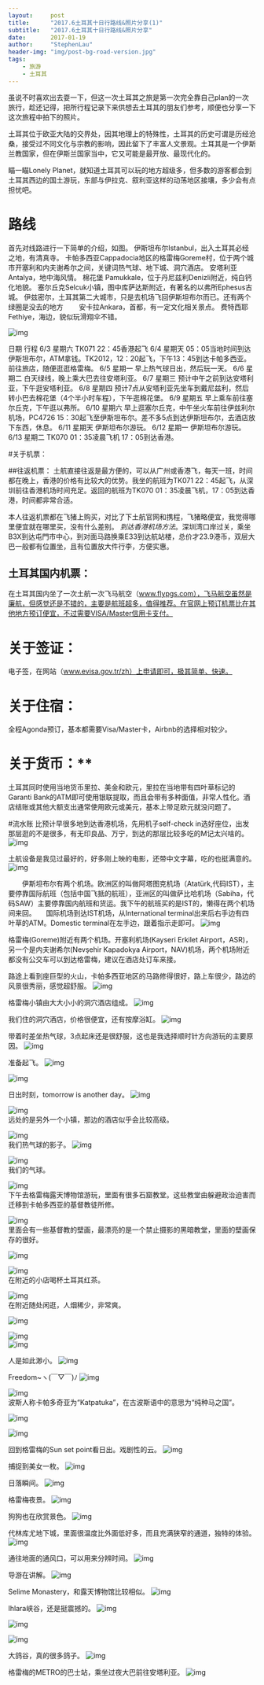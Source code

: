 ```yaml
---
layout:     post
title:      "2017.6土耳其十日行路线&照片分享(1)"
subtitle:   "2017.6土耳其十日行路线&照片分享"
date:       2017-01-19
author:     "StephenLau"
header-img: "img/post-bg-road-version.jpg"
tags:
    - 旅游
    - 土耳其
---
```


虽说不时喜欢出去耍一下，但这一次土耳其之旅是第一次完全靠自己plan的一次旅行，趁还记得，把所行程记录下来供想去土耳其的朋友们参考，顺便也分享一下这次旅程中拍下的照片。

土耳其位于欧亚大陆的交界处，因其地理上的特殊性，土耳其的历史可谓是历经沧桑，接受过不同文化与宗教的影响，因此留下了丰富人文景观。土耳其是一个伊斯兰教国家，但在伊斯兰国家当中，它又可能是最开放、最现代化的。

瞄一瞄Lonely Planet，就知道土耳其可以玩的地方超级多，但多数的游客都会到土耳其西边的国土游玩，东部与伊拉克、叙利亚这样的动荡地区接壤，多少会有点担忧吧。
# 路线
首先对线路进行一下简单的介绍，如图。
伊斯坦布尔Istanbul，出入土耳其必经之地，有清真寺。
卡帕多西亚Cappadocia地区的格雷梅Goreme村，位于两个城市开塞利和内夫谢希尔之间，关键词热气球、地下城、洞穴酒店。
安塔利亚 Antalya，地中海风情。 
棉花堡 Pamukkale，位于丹尼兹利Denizli附近，纯白钙化地貌。
塞尔丘克Selcuk小镇，图中库萨达斯附近，有著名的以弗所Ephesus古城。
伊兹密尔，土耳其第二大城市，只是去机场飞回伊斯坦布尔而已。还有两个绿圈是没去的地方　　
安卡拉Ankara，首都，有一定文化相关景点。
费特西耶Fethiye，海边，貌似玩滑翔伞不错。

![img](http://static2.ivwen.com/user/15183112/c79d68255d100001f4eb2d201e40117e.jpg-mobile)                                    

日期		行程
6/3 星期六	TK071 22：45香港起飞 
6/4 星期天	05：05当地时间到达伊斯坦布尔，ATM拿钱。TK2012，12：20起飞，下午13：45到达卡帕多西亚。前往旅店，随便逛逛格雷梅。
6/5 星期一	早上热气球日出，然后玩一天。
6/6 星期二	白天绿线，晚上乘大巴去往安塔利亚。
6/7 星期三 	预计中午之前到达安塔利亚，下午逛安塔利亚。
6/8 星期四	预计7点从安塔利亚先坐车到戴尼兹利，然后转小巴去棉花堡（4个半小时车程），下午逛棉花堡。
6/9 星期五	早上乘车前往塞尔丘克，下午逛以弗所。
6/10 星期六	 早上逛塞尔丘克，中午坐火车前往伊兹利尔机场，PC4726 15：30起飞至伊斯坦布尔。差不多5点到达伊斯坦布尔，去酒店放下东西，休息。
6/11 星期天	 伊斯坦布尔游玩。
6/12 星期一	 伊斯坦布尔游玩。
6/13 星期二	 TK070 01：35凌晨飞机 17：05到达香港。

#关于机票：

##往返机票：
土航直接往返是最方便的，可以从广州或香港飞，每天一班，时间都在晚上，香港的价格有比较大的优势。我坐的航班为TK071 22：45起飞，从深圳前往香港机场时间充足。返回的航班为TK070 01：35凌晨飞机，17：05到达香港，时间都非常合适。

本人往返机票都在飞猪上购买，对比了下土航官网和携程，飞猪略便宜，我觉得哪里便宜就在哪里买，没有什么差别。
*到达香港机场方法*。深圳湾口岸过关，乘坐B3X到达屯門市中心，到对面马路换乘E33到达航站楼，总价才23.9港币，双层大巴一般都有位置坐，且有位置放大件行李，方便实惠。

## 土耳其国内机票：
在土耳其国内坐了一次土航一次飞马航空（www.flypgs.com），飞马航空虽然是廉航，但感觉还是不错的，主要是航班超多，值得推荐。在官网上预订机票比在其他地方预订便宜，不过需要VISA/Master信用卡支付。

# 关于签证：

电子签，在网站（www.evisa.gov.tr/zh）上申请即可，极其简单、快速。

# 关于住宿：

全程Agonda预订，基本都需要Visa/Master卡，Airbnb的选择相对较少。

# 关于货币：**
土耳其同时使用当地货币里拉、美金和欧元，里拉在当地带有四叶草标记的Garanti Bank的ATM即可使用银联提取，而且会带有多种面值，非常人性化。酒店结账或其他大额支出通常使用欧元或美元，基本上带足欧元就没问题了。

#流水账
比预计早很多地到达香港机场，先用机子self-check in选好座位，出发那层逛的不是很多，有无印良品、万宁，到达的那层比较多吃的M记太兴啥的。
![img](http://static2.ivwen.com/user/15183112/c79559dfa83000014a961c903ff01b84.jpg-mobile)                                    

 土航设备是我见过最好的，好多刚上映的电影，还带中文字幕，吃的也挺满意的。
![img](http://static2.ivwen.com/user/15183112/c79559eea6900001ed4812225ea512e0.jpg-mobile)                                    

 　　伊斯坦布尔有两个机场。欧洲区的叫做阿塔图克机场（Atatürk,代码IST），主要停靠国际航班（包括中国飞抵的航班），亚洲区的叫做萨比哈机场（Sabiha，代码SAW）主要停靠国内航班和货运。我下午的航班买的是IST的，懒得在两个机场间来回。　　国际机场到达IST机场，从International terminal出来后右手边有四叶草的ATM。Domestic terminal在左手边，跟着指示走即可。
![img](http://static2.ivwen.com/user/15183112/c79d702c64200001a75617e0a16315c2.jpg-mobile)                                    

 格雷梅(Goreme)附近有两个机场。开塞利机场(Kayseri Erkilet Airport，ASR)，另一个是内夫谢希尔(Nevşehir Kapadokya Airport，NAV)机场，两个机场附近都没有公交车可以到达格雷梅，建议在酒店处订车来接。

 路途上看到座巨型的火山，卡帕多西亚地区的马路修得很好，路上车很少，路边的风景很秀丽，感觉超舒服。
![img](http://static2.ivwen.com/user/15183112/c79d7031b7d00001a5f4b2d1173626a0.jpg-mobile)                                    

 格雷梅小镇由大大小小的洞穴酒店组成。
![img](http://static2.ivwen.com/user/15183112/c79d703a4e200001c29ab4bd16a07d00.jpg-mobile)                                    

 我们住的洞穴酒店，价格很便宜，还有按摩浴缸。
![img](http://static2.ivwen.com/user/15183112/c79d702025000001732fe0f719c11c77.jpg-mobile)                                    

 带着时差坐热气球，3点起床还是很舒服，这也是我选择顺时针方向游玩的主要原因。
![img](http://static2.ivwen.com/user/15183112/c79d7045c1c0000185231cb041f02580.jpg-mobile)                                    

 准备起飞。
  ![img](http://static2.ivwen.com/user/15183112/c79d7045c1d0000159cce2b6105610dd.jpg-mobile)                                    

 

  ![img](http://static2.ivwen.com/user/15183112/c79d7080b0900001d4ba89031a4b17e8.jpg-mobile)                                    

 日出时刻，tomorrow is another day。
  ![img](http://static2.ivwen.com/user/15183112/c79d7080b09000014619132019951677.jpg-mobile)                                    

 

  ![img](http://static2.ivwen.com/user/15183112/c79d7080b0a00001355e36b44ad01cfa.jpg-mobile)                                    
 远处的是另外一个小镇，那边的酒店似乎会比较高级。
 

  ![img](http://static2.ivwen.com/user/15183112/c79d7080b0a0000160ba90e110fe1f29.jpg-mobile)                                    
 我们热气球的影子。
  ![img](http://static2.ivwen.com/user/15183112/c79d7080b0a00001b2ac19731d20130e.jpg-mobile)                                    
 

  ![img](http://static2.ivwen.com/user/15183112/c79d7080b0a0000150151dd6ad801600.jpg-mobile)                                    
 我们的气球。

  ![img](http://static2.ivwen.com/user/15183112/c79d7080b0a00001d7311f03c2e01f05.jpg-mobile)                                    
 下午去格雷梅露天博物馆游玩，里面有很多石窟教堂。这些教堂由躲避政治迫害而迁移到卡帕多西亚的基督教徒所修。

  ![img](http://static2.ivwen.com/user/15183112/c79d7080b0a000013d20e4d01f5da8e0.jpg-mobile)                                    
 里面会有一些基督教的壁画，最漂亮的是一个禁止摄影的黑暗教堂，里面的壁画保存的很好。

 

  ![img](http://static2.ivwen.com/user/15183112/c79d70f1f6900001cd9c15fe12735cc0.jpg-mobile)                                    

  ![img](http://static2.ivwen.com/user/15183112/c79d7080b0b00001e43259e0dd8015be.jpg-mobile)                                    
 在附近的小店喝杯土耳其红茶。

 

  ![img](http://static2.ivwen.com/user/15183112/c79d70e8593000015b9e1700d5e0d820.jpg-mobile)                                    
 在附近随处闲逛，人烟稀少，非常爽。

 

  ![img](http://static2.ivwen.com/user/15183112/c79d7080b0c00001af77efd01b005810.jpg-mobile)                                    

  ![img](http://static2.ivwen.com/user/15183112/c79d7080b0b00001c6ed15131d702200.jpg-mobile)                                    
  ![img](http://static2.ivwen.com/user/15183112/c79d7080b0d000015941cd888eb9159c.jpg-mobile)                                    

 人是如此渺小。
  ![img](http://static2.ivwen.com/user/15183112/c79d714653700001356da7e0c36088f0.jpg-mobile)                                    

 Freedom~ヽ(￣▽￣)ﾉ
  ![img](http://static2.ivwen.com/user/15183112/c79d7169baf00001488b13c1b1801a3b.jpg-mobile)                                    


  ![img](http://static2.ivwen.com/user/15183112/c79d714653700001522e1ba01a90afa0.jpg-mobile)                                    
 波斯人称卡帕多奇亚为“Katpatuka”，在古波斯语中的意思为“纯种马之国”。

 

  ![img](http://static2.ivwen.com/user/15183112/c79d7080b0d000018786569f1340e320.jpg-mobile)                                    

  ![img](http://static2.ivwen.com/user/15183112/c79d7080b0d000019ad8aed3137014f0.jpg-mobile)                                    

 回到格雷梅的Sun set point看日出。戏剧性的云。
  ![img](http://static2.ivwen.com/user/15183112/c79d71750d1000017c521240fea31db6.jpg-mobile)                                    

 捕捉到美女一枚。
  ![img](http://static2.ivwen.com/user/15183112/c79d718ed450000183bd13d068c17ee0.jpg-mobile)                                    

 日落瞬间。
  ![img](http://static2.ivwen.com/user/15183112/c79d718ed45000013e4aa81013601f37.jpg-mobile)                                    

 格雷梅夜景。
  ![img](http://static2.ivwen.com/user/15183112/c79d71750d1000015355117018246d10.jpg-mobile)                                    

 狗狗也在欣赏景色。
  ![img](http://static2.ivwen.com/user/15183112/c79d71750d10000152e918b01df54dc0.jpg-mobile)                                    

 代林库尤地下城，里面很温度比外面低好多，而且充满狭窄的通道，独特的体验。
  ![img](http://static2.ivwen.com/user/15183112/c79d89e02e2000013be1196a43f0e5b0.jpg-mobile)                                    

 通往地面的通风口，可以用来分辨时间。
  ![img](http://static2.ivwen.com/user/15183112/c79d8a35f7c00001eb176e502a304e30.jpg-mobile)                                    

 导游在讲解。
  ![img](http://static2.ivwen.com/user/15183112/c79d8a6c5bd000013730112dbb2aacc0.jpg-mobile)                                    

 Selime Monastery，和露天博物馆比较相似。
  ![img](http://static2.ivwen.com/user/15183112/c79d71750d1000016414b5404a801706.jpg-mobile)                                    

 Ihlara峡谷，还是挺震撼的。
  ![img](http://static2.ivwen.com/user/15183112/c79d71750d10000145b216b418401977.jpg-mobile)                                    


  ![img](http://static2.ivwen.com/user/15183112/c79d71750d1000018c193961f6961778.jpg-mobile)                                    

  ![img](http://static2.ivwen.com/user/15183112/c79d71750d20000126b412a02b876d80.jpg-mobile)                                    

 大鸽谷，真的很多鸽子。
  ![img](http://static2.ivwen.com/user/15183112/c79d8bf3420000016bfb135016fd70e0.jpg-mobile)                                    

 格雷梅的METRO的巴士站，乘坐过夜大巴前往安塔利亚。
  ![img](http://static2.ivwen.com/user/15183112/c79d8bff89300001404c2960dad11491.jpg-mobile)                                    
